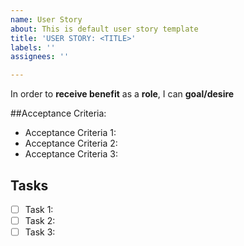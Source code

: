 ```yaml
---
name: User Story
about: This is default user story template
title: 'USER STORY: <TITLE>'
labels: ''
assignees: ''

---
```


In order to **receive benefit** as a **role**, I can **goal/desire**

##Acceptance Criteria:
- Acceptance Criteria 1: 
- Acceptance Criteria 2: 
- Acceptance Criteria 3: 

## Tasks
- [ ] Task 1: 
- [ ] Task 2: 
- [ ] Task 3:
